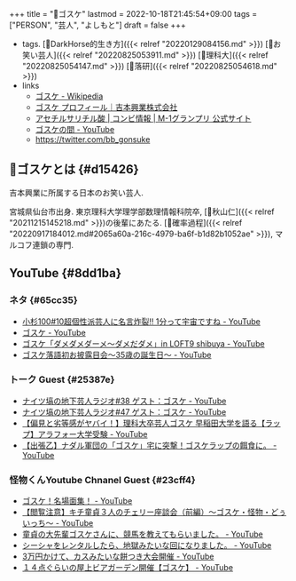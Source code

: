 +++
title = "👨ゴスケ"
lastmod = 2022-10-18T21:45:54+09:00
tags = ["PERSON", "芸人", "よしもと"]
draft = false
+++

-   tags. [🔖DarkHorse的生き方]({{< relref "20220129084156.md" >}}) [🔖お笑い芸人]({{< relref "20220825053911.md" >}}) [🔖理科大]({{< relref "20220825054147.md" >}}) [🔖落研]({{< relref "20220825054618.md" >}})
-   links
    -   [ゴスケ - Wikipedia](https://ja.wikipedia.org/wiki/%E3%82%B4%E3%82%B9%E3%82%B1)
    -   [ゴスケ プロフィール｜吉本興業株式会社](https://profile.yoshimoto.co.jp/talent/detail?id=7282)
    -   [アセチルサリチル酸 | コンビ情報 | M-1グランプリ 公式サイト](https://www.m-1gp.com/combi/1910.html)
    -   [ゴスケの間 - YouTube](https://www.youtube.com/channel/UCMgcJy3KaMpjF4l9sjR4YwA)
    -   <https://twitter.com/bb_gonsuke>


## 📝ゴスケとは {#d15426}

吉本興業に所属する日本のお笑い芸人.

宮城県仙台市出身. 東京理科大学理学部数理情報科院卒, [👨秋山仁]({{< relref "20211215145218.md" >}})の後輩にあたる. [📝確率過程]({{< relref "20220917184012.md#2065a60a-216c-4979-ba6f-b1d82b1052ae" >}}), マルコフ連鎖の専門.


## YouTube {#8dd1ba}


### ネタ {#65cc35}

-   [小杉100#10超個性派芸人に名言炸裂‼ 1分って宇宙ですね - YouTube](https://www.youtube.com/watch?v=tLtmFKfMrJI)
-   [ゴスケ - YouTube](https://www.youtube.com/watch?v=rjkn4Y9IQ3c)
-   [ゴスケ「ダメダメダーメ〜ダメだダメ」in LOFT9 shibuya - YouTube](https://www.youtube.com/watch?v=sXdjpsWL93M)
-   [ゴスケ落語初お披露目会〜35歳の誕生日〜 - YouTube](https://www.youtube.com/watch?v=aUEFuRHf7bs)


### トーク Guest {#25387e}

-   [ナイツ塙の地下芸人ラジオ#38 ゲスト：ゴスケ - YouTube](https://www.youtube.com/watch?v=4QiVlnuQ2OY)
-   [ナイツ塙の地下芸人ラジオ#47 ゲスト：ゴスケ - YouTube](https://www.youtube.com/watch?v=YWrlPlDWETE&t=2615s)
-   [【偏見と劣等感がヤバイ！】理科大卒芸人ゴスケ 早稲田大学を語る【ラップ】アラフォー大学受験 - YouTube](https://www.youtube.com/watch?v=J49DskPuDCc)
-   [【出張乙】ナダル軍団の「ゴスケ」宅に突撃！ゴスケラップの餌食に。 - YouTube](https://www.youtube.com/watch?v=Vphr7WicslI)


### 怪物くんYoutube Chnanel Guest {#23cff4}

-   [ゴスケ！名場面集！ - YouTube](https://www.youtube.com/watch?v=rggNpvqfZbw)
-   [【閲覧注意】キチ童貞３人のチェリー座談会（前編）～ゴスケ・怪物・どぅいっち～ - YouTube](https://www.youtube.com/watch?v=SFL_hJXI1ZM&t=3s)
-   [童貞の大先輩ゴスケさんに、競馬を教えてもらいました。 - YouTube](https://www.youtube.com/watch?v=DDekqqc_Kr4&t=0s)
-   [シーシャをレンタルしたら、地獄みたいな回になりました。 - YouTube](https://www.youtube.com/watch?v=9AlrPwBzvxM)
-   [3万円かけて、カスみたいな餅つき大会開催 - YouTube](https://www.youtube.com/watch?v=WxnsMPcp3gc)
-   [１４点ぐらいの屋上ビアガーデン開催【ゴスケ】 - YouTube](https://www.youtube.com/watch?v=vKPN1O7jKDI&t=27s)
